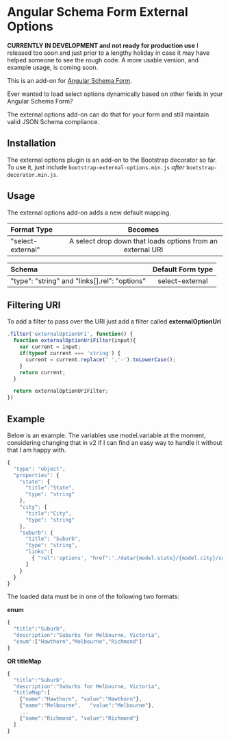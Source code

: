 Angular Schema Form External Options
====================================
**CURRENTLY IN DEVELOPMENT and not ready for production use** I released too soon and just prior to a lengthy holiday in case it may have helped someone to see the rough code. A more usable version, and example usage, is coming soon.

This is an add-on for [Angular Schema Form](https://github.com/Textalk/angular-schema-form/).

Ever wanted to load select options dynamically based on other fields in your Angular Schema Form?

The external options add-on can do that for your form and still maintain valid JSON Schema compliance.

Installation
------------
The external options plugin is an add-on to the Bootstrap decorator so far. To use it, just include
`bootstrap-external-options.min.js` *after* `bootstrap-decorator.min.js`.

Usage
-----
The external options add-on adds a new default mapping.

| Format Type         |   Becomes            |
|:--------------------|:--------------------:|
| "select-external"   |   A select drop down that loads options from an external URI |


| Schema                                          |   Default Form type  |
|:------------------------------------------------|:--------------------:|
| "type": "string" and "links[].rel": "options"   |   select-external    |


Filtering URI
-----------------

To add a filter to pass over the URI just add a filter called **externalOptionUri**
```javascript
.filter('externalOptionUri', function() {
  function externalOptionUriFilter(input){
    var current = input;
    if(typeof current === 'string') {
      current = current.replace(' ','-').toLowerCase();
    }
    return current;
  }

  return externalOptionUriFilter;
})
```

Example
-----------------
Below is an example. The variables use model.variable at the moment, considering changing that in v2 if I can find an easy way to handle it without that I am happy with.

```javascript
{
  "type": "object",
  "properties": {
    "state": {
      "title":"State",
      "type": "string"
    },
    "city": {
      "title":"City",
      "type": "string"
    },
    "suburb": {
      "title": "Suburb",
      "type": "string",
      "links":[
        { "rel":'options', "href":'./data/{model.state}/{model.city}/suburb.json' }
      ]
    }
  }
}
```

The loaded data must be in one of the following two formats:

**enum**
```javascript
{
  "title":"Suburb",
  "description":"Suburbs for Melbourne, Victoria",
  "enum":["Hawthorn","Melbourne","Richmond"]
}
```
**OR titleMap**
```javascript
{
  "title":"Suburb",
  "description":"Suburbs for Melbourne, Victoria",
  "titleMap":[
    {"name":"Hawthorn", "value":"Hawthorn"},
    {"name":"Melbourne",   "value":"Melbourne"},
    ...
    {"name":"Richmond", "value":"Richmond"}
  ]
}
```
